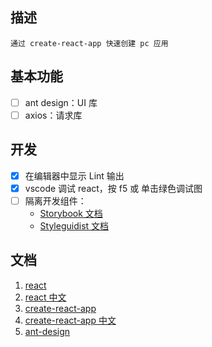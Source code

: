 ## 描述

    通过 create-react-app 快速创建 pc 应用

## 基本功能

- [ ] ant design：UI 库
- [ ] axios：请求库

## 开发

- [x] 在编辑器中显示 Lint 输出
- [x] vscode 调试 react，按 f5 或 单击绿色调试图
- [ ] 隔离开发组件：
    - [Storybook 文档](https://www.learnstorybook.com/react/zh-CN/get-started)
    - [Styleguidist 文档](https://react-styleguidist.js.org/docs/getting-started.html)


## 文档

1. [react](https://reactjs.org/)
2. [react 中文](https://zh-hans.reactjs.org/)
3. [create-react-app](https://create-react-app.dev/)
4. [create-react-app 中文](https://www.html.cn/create-react-app/)
5. [ant-design](https://ant.design/index-cn)

